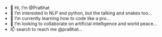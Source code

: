 - 👋 Hi, I’m @Pra6hat
- 👀 I’m interested in NLP and python, but the talking and snakes too...
- 🌱 I’m currently learning how to code like a pro...
- 💞️ I’m looking to collaborate on artificial intelligence and world peace...
- 📫 search to reach me @pra6hat...

<!---
Pra6hat/Pra6hat is a ✨ special ✨ repository because its `README.md` (this file) appears on your GitHub profile.
You can click the Preview link to take a look at your changes.
--->
